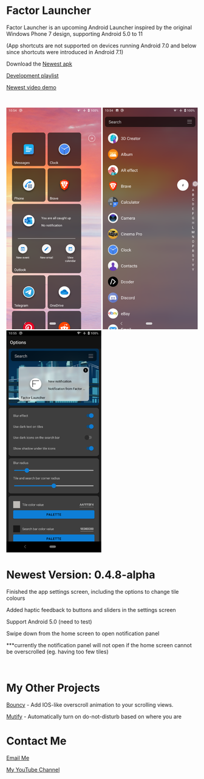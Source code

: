 # Factor Launcher

Factor Launcher is an upcoming Android Launcher inspired by the original Windows Phone 7 design, supporting Android 5.0 to 11 

(App shortcuts are not supported on devices running Android 7.0 and below since shortcuts were introduced in Android 7.1)

Download the [Newest apk](https://github.com/Valkriaine/Factor_Launcher_Reboot/releases/download/0.4.8-alpha/0.4.8-alpha.apk)

[Development playlist](https://youtube.com/playlist?list=PLr2SUHRsQtUdnRM6PRxuPIfK48T5HyNsX)

[Newest video demo](https://youtu.be/q3KTT-URb1M)

<p>&nbsp;</p>

<img src="./Images/FactorHomeScreen.png" width="250"/>  <img src="./Images/FactorAppDrawer.png" width="250"/>  <img src="./Images/FactorSettingsScreen.png" width="250"/>


# Newest Version: 0.4.8-alpha

Finished the app settings screen, including the options to change tile colours

Added haptic feedback to buttons and sliders in the settings screen

Support Android 5.0 (need to test)

Swipe down from the home screen to open notification panel

***currently the notification panel will not open if the home screen cannot be overscrolled (eg. having too few tiles)

<p>&nbsp;</p>



# My Other Projects

[Bouncy](https://github.com/Valkriaine/bouncy/blob/master/README.md) - Add IOS-like overscroll animation to your scrolling views.

[Mutify](https://github.com/Valkriaine/Mutify) - Automatically turn on do-not-disturb based on where you are

# Contact Me

[Email Me](mailto:valkriaine@hotmail.com)

[My YouTube Channel](https://www.youtube.com/channel/UC8deY7v1W_NH3I5_f9ZVscw)
